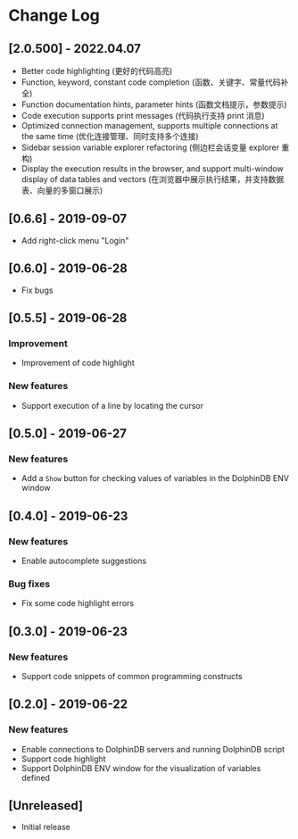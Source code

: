 # Change Log

## [2.0.500] - 2022.04.07
- Better code highlighting (更好的代码高亮)
- Function, keyword, constant code completion (函数、关键字、常量代码补全)
- Function documentation hints, parameter hints (函数文档提示，参数提示)
- Code execution supports print messages (代码执行支持 print 消息)
- Optimized connection management, supports multiple connections at the same time (优化连接管理、同时支持多个连接)
- Sidebar session variable explorer refactoring (侧边栏会话变量 explorer 重构)
- Display the execution results in the browser, and support multi-window display of data tables and vectors (在浏览器中展示执行结果，并支持数据表、向量的多窗口展示)

## [0.6.6] - 2019-09-07
* Add right-click menu "Login"

## [0.6.0] - 2019-06-28
* Fix bugs

## [0.5.5] - 2019-06-28
### Improvement
* Improvement of code highlight

### New features
* Support execution of a line by locating the cursor

## [0.5.0] - 2019-06-27
### New features
* Add a `Show` button for checking values of variables in the DolphinDB ENV window  

## [0.4.0] - 2019-06-23
### New features
* Enable autocomplete suggestions 

### Bug fixes
* Fix some code highlight errors

## [0.3.0] - 2019-06-23
### New features
* Support code snippets of common programming constructs

## [0.2.0] - 2019-06-22
### New features
* Enable connections to DolphinDB servers and running DolphinDB script
* Support code highlight
* Support DolphinDB ENV window for the visualization of variables defined

## [Unreleased]

* Initial release
